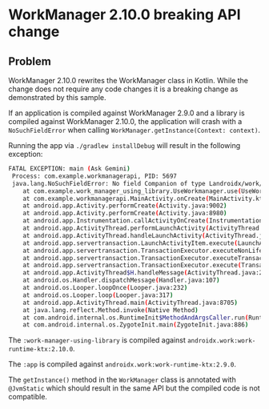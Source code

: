 # WorkManager 2.10.0 breaking API change

## Problem
WorkManager 2.10.0 rewrites the WorkManager class in Kotlin. While the change does not require any code changes it is a breaking change as demonstrated by this sample.

If an application is compiled against WorkManager 2.9.0 and a library is compiled against WorkManager 2.10.0, the application will crash with a `NoSuchFieldError` when calling `WorkManager.getInstance(Context: context)`.

Running the app via `./gradlew installDebug` will result in the following exception:
```bash
FATAL EXCEPTION: main (Ask Gemini)
 Process: com.example.workmanagerapi, PID: 5697
 java.lang.NoSuchFieldError: No field Companion of type Landroidx/work/WorkManager$Companion; in class Landroidx/work/WorkManager; or its superclasses (declaration of 'androidx.work.WorkManager' appears in /data/app/~~lXaMPfHlH6UF25BlMc9JWw==/com.example.workmanagerapi-hAkDqnriSeQp7f5LKMu42Q==/base.apk!classes6.dex)
 	at com.example.work_manager_using_library.UseWorkmanager.use(UseWorkmanager.kt:9)
 	at com.example.workmanagerapi.MainActivity.onCreate(MainActivity.kt:31)
 	at android.app.Activity.performCreate(Activity.java:9002)
 	at android.app.Activity.performCreate(Activity.java:8980)
 	at android.app.Instrumentation.callActivityOnCreate(Instrumentation.java:1526)
 	at android.app.ActivityThread.performLaunchActivity(ActivityThread.java:4030)
 	at android.app.ActivityThread.handleLaunchActivity(ActivityThread.java:4235)
 	at android.app.servertransaction.LaunchActivityItem.execute(LaunchActivityItem.java:112)
 	at android.app.servertransaction.TransactionExecutor.executeNonLifecycleItem(TransactionExecutor.java:174)
 	at android.app.servertransaction.TransactionExecutor.executeTransactionItems(TransactionExecutor.java:109)
 	at android.app.servertransaction.TransactionExecutor.execute(TransactionExecutor.java:81)
 	at android.app.ActivityThread$H.handleMessage(ActivityThread.java:2636)
 	at android.os.Handler.dispatchMessage(Handler.java:107)
 	at android.os.Looper.loopOnce(Looper.java:232)
 	at android.os.Looper.loop(Looper.java:317)
 	at android.app.ActivityThread.main(ActivityThread.java:8705)
 	at java.lang.reflect.Method.invoke(Native Method)
 	at com.android.internal.os.RuntimeInit$MethodAndArgsCaller.run(RuntimeInit.java:580)
 	at com.android.internal.os.ZygoteInit.main(ZygoteInit.java:886)
```

The `:work-manager-using-library` is compiled against `androidx.work:work-runtime-ktx:2.10.0`.

The `:app` is compiled against `androidx.work:work-runtime-ktx:2.9.0`.

The `getInstance()` method in the `WorkManager` class is annotated with `@JvmStatic` which should result in the same API but the compiled code is not compatible.

